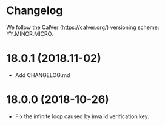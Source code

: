 # Changelog

We follow the CalVer (https://calver.org/) versioning scheme: YY.MINOR.MICRO.

18.0.1 (2018.11-02)
===================

- Add CHANGELOG.md

18.0.0 (2018-10-26)
===================

- Fix the infinite loop caused by invalid verification key.
